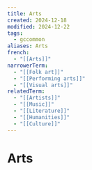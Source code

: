 ```yaml
---
title: Arts
created: 2024-12-18
modified: 2024-12-22
tags:
  - gccommon
aliases: Arts
french:
  - "[[Arts]]"
narrowerTerm:
  - "[[Folk art]]"
  - "[[Performing arts]]"
  - "[[Visual arts]]"
relatedTerm:
  - "[[Artists]]"
  - "[[Music]]"
  - "[[Literature]]"
  - "[[Humanities]]"
  - "[[Culture]]"
---
```

# Arts
